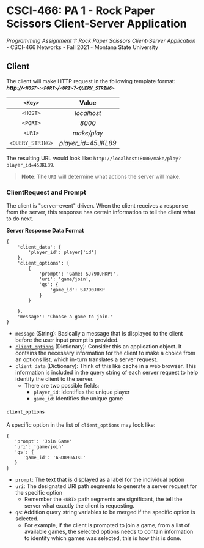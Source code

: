 # CSCI-466: PA 1 - Rock Paper Scissors Client-Server Application
*Programming Assignment 1: Rock Paper Scissors Client-Server Application* - CSCI-466 Networks - Fall 2021 - Montana State University

## Client

The client will make HTTP request in the following template format: _**http://`<HOST>`:`<PORT>`/`<URI>`?`<QUERY_STRING>`**_

| `<Key>` | Value |
| :--: | :--: |
| `<HOST>` | _localhost_ |
| `<PORT>` | _8000_ |
| `<URI>` | _make/play_ |
| `<QUERY_STRING>` | _player_id=45JKL89_ |

The resulting URL would look like: `http://localhost:8000/make/play?player_id=45JKL89`.

> **Note**: The `URI` will determine what actions the server will make.

### ClientRequest and Prompt

The client is "server-event" driven. When the client receives a response from the server, this response has certain information to tell the client what to do next.

**Server Response Data Format**

    {
        'client_data': {
            'player_id': player['id']
        },
        'client_options': {
            {
                'prompt': 'Game: SJ790JHKP:',
                'uri': 'game/join',
                'qs': {
                    'game_id': SJ790JHKP
                }
            }
        
        },
        'message': "Choose a game to join."
    }

- `message` (String): Basically a message that is displayed to the client before the user input prompt is provided.
- [`client_options`](#client_options) (Dictionary): Consider this an application object. It contains the necessary information for the client to make a choice from an options list, which in-turn translates a server request.
- `client_data` (Dictionary): Think of this like cache in a web browser. This information is included in the query string of each server request to help identify the client to the server.
  - There are two possible fields:
    - `player_id`: Identifies the unique player
    - `game_id`: Identifies the unique game

#### `client_options`

A specific option in the list of `client_options` may look like:

    {
       'prompt': 'Join Game'
       'uri': 'game/join'
       'qs': {
          'game_id': 'ASD890AJKL'
       }
    }

- `prompt`: The text that is displayed as a label for the individual option
- `uri`: The designated URI path segments to generate a server request for the specific option
  - Remember the `<URI>` path segments are significant, the tell the server what exactly the client is requesting.
- `qs`: Addition query string variables to be merged if the specific option is selected.
  - For example, if the client is prompted to join a game, from a list of available games, the selected options needs to contain information to identify which games was selected, this is how this is done.

